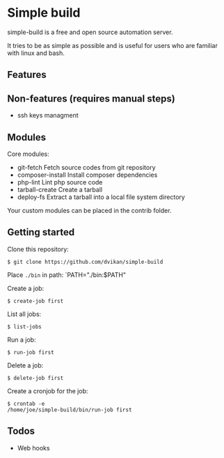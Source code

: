 # Simple build

simple-build is a free and open source automation server.

It tries to be as simple as possible and is useful for users who are
familiar with linux and bash.

## Features

## Non-features (requires manual steps)

* ssh keys managment

## Modules

Core modules:

* git-fetch Fetch source codes from git repository
* composer-install Install composer dependencies
* php-lint Lint php source code
* tarball-create Create a tarball
* deploy-fs Extract a tarball into a local file system directory

Your custom modules can be placed in the contrib folder.

## Getting started

Clone this repository:

    $ git clone https://github.com/dvikan/simple-build

Place `./bin` in path: `PATH="./bin:$PATH"

Create a job:

    $ create-job first

List all jobs:

    $ list-jobs

Run a job:

    $ run-job first

Delete a job:

    $ delete-job first

Create a cronjob for the job:

    $ crontab -e
    /home/joe/simple-build/bin/run-job first

## Todos

* Web hooks
